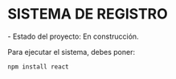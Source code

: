 <h1> SISTEMA DE REGISTRO </h1>
- Estado del proyecto: En construcción.

Para ejecutar el sistema, debes poner:

```npm install react```
